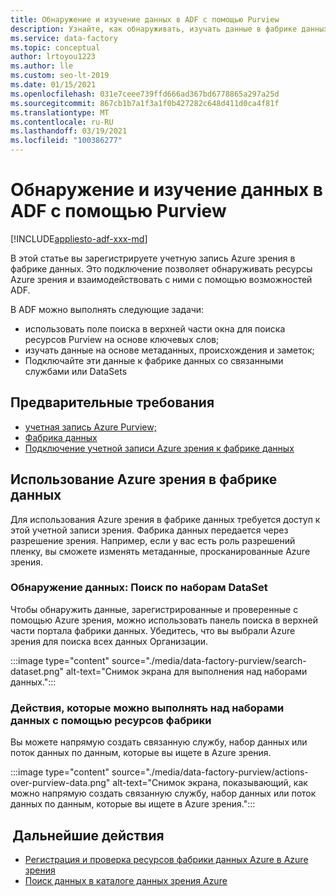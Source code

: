```yaml
---
title: Обнаружение и изучение данных в ADF с помощью Purview
description: Узнайте, как обнаруживать, изучать данные в фабрике данных Azure с помощью зрения
ms.service: data-factory
ms.topic: conceptual
author: lrtoyou1223
ms.author: lle
ms.custom: seo-lt-2019
ms.date: 01/15/2021
ms.openlocfilehash: 031e7ceee739ffd666ad367bd6778865a297a25d
ms.sourcegitcommit: 867cb1b7a1f3a1f0b427282c648d411d0ca4f81f
ms.translationtype: MT
ms.contentlocale: ru-RU
ms.lasthandoff: 03/19/2021
ms.locfileid: "100386277"
---
```

# <a name="discover-and-explore-data-in-adf-using-purview"></a>Обнаружение и изучение данных в ADF с помощью Purview

[!INCLUDE[appliesto-adf-xxx-md](includes/appliesto-adf-xxx-md.md)]

В этой статье вы зарегистрируете учетную запись Azure зрения в фабрике данных. Это подключение позволяет обнаруживать ресурсы Azure зрения и взаимодействовать с ними с помощью возможностей ADF. 

В ADF можно выполнять следующие задачи: 
- использовать поле поиска в верхней части окна для поиска ресурсов Purview на основе ключевых слов; 
- изучать данные на основе метаданных, происхождения и заметок; 
- Подключайте эти данные к фабрике данных со связанными службами или DataSets 

## <a name="prerequisites"></a>Предварительные требования 
- [учетная запись Azure Purview;](../purview/create-catalog-portal.md) 
- [Фабрика данных](./quickstart-create-data-factory-portal.md) 
- [Подключение учетной записи Azure зрения к фабрике данных](./connect-data-factory-to-azure-purview.md) 

## <a name="using-azure-purview-in-data-factory"></a>Использование Azure зрения в фабрике данных 

Для использования Azure зрения в фабрике данных требуется доступ к этой учетной записи зрения. Фабрика данных передается через разрешение зрения. Например, если у вас есть роль разрешений пленку, вы сможете изменять метаданные, просканированные Azure зрения. 

### <a name="data-discovery-search-datasets"></a>Обнаружение данных: Поиск по наборам DataSet 

Чтобы обнаружить данные, зарегистрированные и проверенные с помощью Azure зрения, можно использовать панель поиска в верхней части портала фабрики данных. Убедитесь, что вы выбрали Azure зрения для поиска всех данных Организации. 

:::image type="content" source="./media/data-factory-purview/search-dataset.png" alt-text="Снимок экрана для выполнения над наборами данных.":::

### <a name="actions-that-you-can-perform-over-datasets-with-data-factory-resources"></a>Действия, которые можно выполнять над наборами данных с помощью ресурсов фабрики 
Вы можете напрямую создать связанную службу, набор данных или поток данных по данным, которые вы ищете в Azure зрения.

:::image type="content" source="./media/data-factory-purview/actions-over-purview-data.png" alt-text="Снимок экрана, показывающий, как можно напрямую создать связанную службу, набор данных или поток данных по данным, которые вы ищете в Azure зрения.":::

##  <a name="nextsteps"></a>Дальнейшие действия 

- [Регистрация и проверка ресурсов фабрики данных Azure в Azure зрения](../purview/register-scan-azure-synapse-analytics.md)
- [Поиск данных в каталоге данных зрения Azure](../purview/how-to-search-catalog.md)